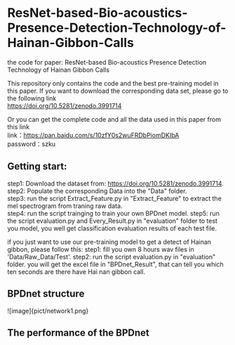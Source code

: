 # ResNet-based-Bio-acoustics-Presence-Detection-Technology-of-Hainan-Gibbon-Calls
the code for paper: ResNet-based Bio-acoustics Presence Detection Technology of Hainan Gibbon Calls

This repository only contains the code and the best pre-training model in this paper. If you want to download the corresponding data set, please go to the following link  
https://doi.org/10.5281/zenodo.3991714

Or you can get the complete code and all the data used in this paper from this link  
link：https://pan.baidu.com/s/10zfY0s2wuFRDbPiomDKIbA   
password：szku 

## Getting start:
step1: Download the dataset from: https://doi.org/10.5281/zenodo.3991714.  
step2: Populate the corresponding Data into the "Data" folder.  
step3: run the script Extract_Feature.py in "Extract_Feature" to extract the mel spectrogram from traning raw data.  
step4: run the script trainging to train your own BPDnet model. 
step5: run the script evaluation.py and Every_Result.py in "evaluation" folder to test you model, you well get classification evaluation results of each test file. 

if you just want to use our pre-training model to get a detect of Hainan gibbon, please follow this:
step1: fill you own 8 hours wav files in 'Data/Raw_Data/Test'.
step2: run the script evaluation.py in "evaluation" folder.
you will get the excel file in "BPDnet_Result", that can tell you which ten seconds are there have Hai nan gibbon call.

## BPDnet structure
![image]{pict/network1.png}

## The performance of the BPDnet
